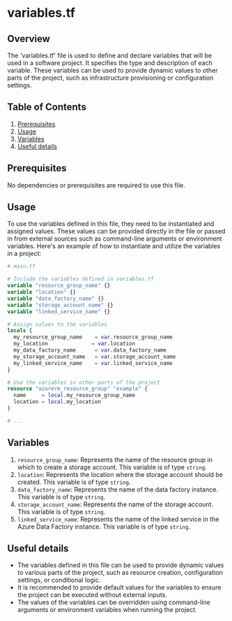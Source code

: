 # variables.tf
## Overview
The 'variables.tf' file is used to define and declare variables that will be used in a software project. It specifies the type and description of each variable. These variables can be used to provide dynamic values to other parts of the project, such as infrastructure provisioning or configuration settings.

## Table of Contents
1. [Prerequisites](#prerequisites)
2. [Usage](#usage)
3. [Variables](#variables)
4. [Useful details](#useful-details)

## Prerequisites
No dependencies or prerequisites are required to use this file.

## Usage
To use the variables defined in this file, they need to be instantiated and assigned values. These values can be provided directly in the file or passed in from external sources such as command-line arguments or environment variables. Here's an example of how to instantiate and utilize the variables in a project:

```terraform
# main.tf

# Include the variables defined in variables.tf
variable "resource_group_name" {}
variable "location" {}
variable "data_factory_name" {}
variable "storage_account_name" {}
variable "linked_service_name" {}

# Assign values to the variables
locals {
  my_resource_group_name    = var.resource_group_name
  my_location              = var.location
  my_data_factory_name      = var.data_factory_name
  my_storage_account_name   = var.storage_account_name
  my_linked_service_name    = var.linked_service_name
}

# Use the variables in other parts of the project
resource "azurerm_resource_group" "example" {
  name     = local.my_resource_group_name
  location = local.my_location
}

# ...
```

## Variables
1. `resource_group_name`: Represents the name of the resource group in which to create a storage account. This variable is of type `string`.
2. `location`: Represents the location where the storage account should be created. This variable is of type `string`.
3. `data_factory_name`: Represents the name of the data factory instance. This variable is of type `string`.
4. `storage_account_name`: Represents the name of the storage account. This variable is of type `string`.
5. `linked_service_name`: Represents the name of the linked service in the Azure Data Factory instance. This variable is of type `string`.

## Useful details
- The variables defined in this file can be used to provide dynamic values to various parts of the project, such as resource creation, configuration settings, or conditional logic.
- It is recommended to provide default values for the variables to ensure the project can be executed without external inputs.
- The values of the variables can be overridden using command-line arguments or environment variables when running the project.